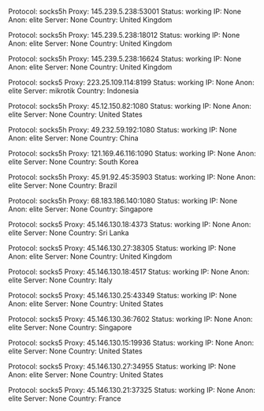 Protocol: socks5h
Proxy: 145.239.5.238:53001
Status: working
IP: None
Anon: elite
Server: None
Country: United Kingdom

Protocol: socks5h
Proxy: 145.239.5.238:18012
Status: working
IP: None
Anon: elite
Server: None
Country: United Kingdom

Protocol: socks5h
Proxy: 145.239.5.238:16624
Status: working
IP: None
Anon: elite
Server: None
Country: United Kingdom

Protocol: socks5
Proxy: 223.25.109.114:8199
Status: working
IP: None
Anon: elite
Server: mikrotik
Country: Indonesia

Protocol: socks5h
Proxy: 45.12.150.82:1080
Status: working
IP: None
Anon: elite
Server: None
Country: United States

Protocol: socks5h
Proxy: 49.232.59.192:1080
Status: working
IP: None
Anon: elite
Server: None
Country: China

Protocol: socks5h
Proxy: 121.169.46.116:1090
Status: working
IP: None
Anon: elite
Server: None
Country: South Korea

Protocol: socks5h
Proxy: 45.91.92.45:35903
Status: working
IP: None
Anon: elite
Server: None
Country: Brazil

Protocol: socks5h
Proxy: 68.183.186.140:1080
Status: working
IP: None
Anon: elite
Server: None
Country: Singapore

Protocol: socks5
Proxy: 45.146.130.18:4373
Status: working
IP: None
Anon: elite
Server: None
Country: Sri Lanka

Protocol: socks5
Proxy: 45.146.130.27:38305
Status: working
IP: None
Anon: elite
Server: None
Country: United Kingdom

Protocol: socks5
Proxy: 45.146.130.18:4517
Status: working
IP: None
Anon: elite
Server: None
Country: Italy

Protocol: socks5
Proxy: 45.146.130.25:43349
Status: working
IP: None
Anon: elite
Server: None
Country: United States

Protocol: socks5
Proxy: 45.146.130.36:7602
Status: working
IP: None
Anon: elite
Server: None
Country: Singapore

Protocol: socks5
Proxy: 45.146.130.15:19936
Status: working
IP: None
Anon: elite
Server: None
Country: United States

Protocol: socks5
Proxy: 45.146.130.27:34955
Status: working
IP: None
Anon: elite
Server: None
Country: United States

Protocol: socks5
Proxy: 45.146.130.21:37325
Status: working
IP: None
Anon: elite
Server: None
Country: France


